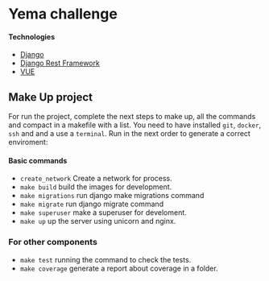 # Yema challenge

#### Technologies

  * [Django](https://www.djangoproject.com/)
  * [Django Rest Framework](http://www.django-rest-framework.org/)
  * [VUE](https://www.google.com/search?client=safari&rls=en&q=vue&ie=UTF-8&oe=UTF-8)
  

## Make Up project

For run the project, complete the next steps to make up, all the commands and compact in a makefile with a list. 
You need to have installed `git`, `docker`, `ssh` and and a use a `terminal`.
Run in the next order to generate a correct enviroment:


#### Basic commands
  * `create_network` Create a network for process.
  * `make build` build the images for development.
  * `make migrations` run django make migrations command
  * `make migrate` run django migrate command 
  * `make superuser` make a superuser for develoment.
  * `make up` up the server using unicorn and nginx.
  
### For other components  
  * `make test` running the command to check the tests.
  * `make coverage` generate a report about coverage in a folder.

